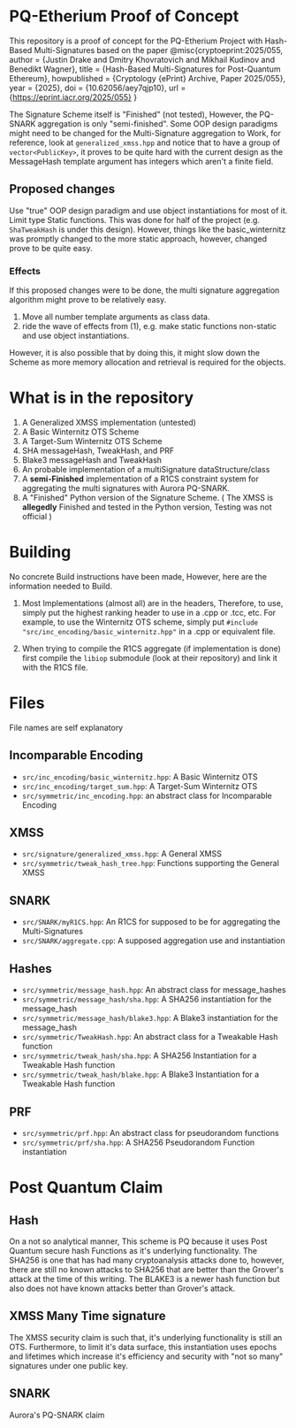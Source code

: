 # PQ-Etherium Proof of Concept 
This repository is a proof of concept for the PQ-Etherium Project with Hash-Based Multi-Signatures based on the paper 
@misc{cryptoeprint:2025/055,
      author = {Justin Drake and Dmitry Khovratovich and Mikhail Kudinov and Benedikt Wagner},
      title = {Hash-Based Multi-Signatures for Post-Quantum Ethereum},
      howpublished = {Cryptology {ePrint} Archive, Paper 2025/055},
      year = {2025},
      doi = {10.62056/aey7qjp10},
      url = {https://eprint.iacr.org/2025/055}
} 

The Signature Scheme itself is "Finished" (not tested), However, the PQ-SNARK aggregation is only "semi-finished".
Some OOP design paradigms might need to be changed for the Multi-Signature aggregation to Work, for reference, look at `generalized_xmss.hpp` and notice that to have a group of `vector<PublicKey>`, it proves to be quite hard with the current design as the MessageHash template argument has integers which aren't a finite field. 

## Proposed changes
Use "true" OOP design paradigm and use object instantiations for most of it. Limit type Static functions. This was done for half of the project (e.g. `ShaTweakHash` is under this design). 
However, things like the basic_winternitz was promptly changed to the more static approach, however, changed prove to be quite easy. 

### Effects
If this proposed changes were to be done, the multi signature aggregation algorithm might prove to be relatively easy. 
1. Move all number template arguments as class data.
2. ride the wave of effects from (1), e.g. make static functions non-static and use object instantiations.

However, it is also possible that by doing this, it might slow down the Scheme as more memory allocation and retrieval is required for the objects. 

# What is in the repository 
1. A Generalized XMSS implementation (untested)
2. A Basic Winternitz OTS Scheme
3. A Target-Sum Winternitz OTS Scheme
4. SHA messageHash, TweakHash, and PRF
5. Blake3 messageHash and TweakHash
6. An probable implementation of a multiSignature dataStructure/class
7. A **semi-Finished** implementation of a R1CS constraint system for aggregating the multi signatures with Aurora PQ-SNARK.
8. A "Finished" Python version of the Signature Scheme. ( The XMSS is **allegedly** Finished and tested in the Python version, Testing was not official )

# Building
No concrete Build instructions have been made, However, here are the information needed to Build. 
1. Most Implementations (almost all) are in the headers, Therefore, to use, simply put the highest ranking header to use in a .cpp or .tcc, etc.
For example, to use the Winternitz OTS scheme, simply put ```#include "src/inc_encoding/basic_winternitz.hpp"``` in a .cpp or equivalent file.

2. When trying to compile the R1CS aggregate (if implementation is done) first compile the ```libiop``` submodule (look at their repository) and link it with the R1CS file.

# Files
File names are self explanatory

## Incomparable Encoding
- `src/inc_encoding/basic_winternitz.hpp`: A Basic Winternitz OTS
- `src/inc_encoding/target_sum.hpp`: A Target-Sum Winternitz OTS
- `src/symmetric/inc_encoding.hpp`: an abstract class for Incomparable Encoding

## XMSS
- `src/signature/generalized_xmss.hpp`: A General XMSS
- `src/symmetric/tweak_hash_tree.hpp`: Functions supporting the General XMSS

## SNARK
- `src/SNARK/myR1CS.hpp`: An R1CS for supposed to be for aggregating the Multi-Signatures
- `src/SNARK/aggregate.cpp`: A supposed aggregation use and instantiation

## Hashes
- `src/symmetric/message_hash.hpp`: An abstract class for message_hashes
- `src/symmetric/message_hash/sha.hpp`: A SHA256 instantiation for the message_hash
- `src/symmetric/message_hash/blake3.hpp`: A Blake3 instantiation for the message_hash
- `src/symmetric/TweakHash.hpp`: An abstract class for a Tweakable Hash function
- `src/symmetric/tweak_hash/sha.hpp`: A SHA256 Instantiation for a Tweakable Hash function
- `src/symmetric/tweak_hash/blake.hpp`: A Blake3 Instantiation for a Tweakable Hash function

## PRF
- `src/symmetric/prf.hpp`: An abstract class for pseudorandom functions
- `src/symmetric/prf/sha.hpp`: A SHA256 Pseudorandom Function instantiation

# Post Quantum Claim 
## Hash
On a not so analytical manner, This scheme is PQ because it uses Post Quantum secure hash Functions as it's underlying functionality. The SHA256 is one that has had many cryptoanalysis attacks done to, however, there are still no known attacks to SHA256 that are better than the Grover's attack at the time of this writing. The BLAKE3 is a newer hash function but also does not have known attacks better than Grover's attack.

## XMSS Many Time signature
The XMSS security claim is such that, it's underlying functionality is still an OTS. Furthermore, to limit it's data surface, this instantiation uses epochs and lifetimes which increase it's efficiency and security with "not so many" signatures under one public key.

## SNARK
Aurora's PQ-SNARK claim
